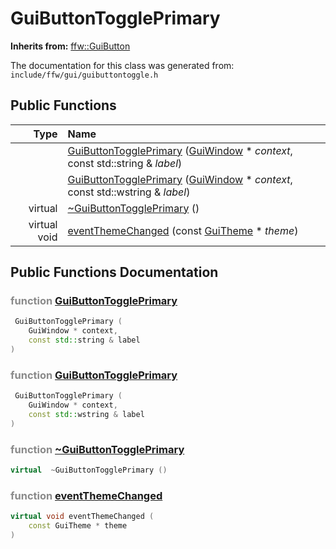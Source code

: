GuiButtonTogglePrimary
===================================


**Inherits from:** [ffw::GuiButton](ffw_GuiButton.html)

The documentation for this class was generated from: `include/ffw/gui/guibuttontoggle.h`



## Public Functions

| Type | Name |
| -------: | :------- |
|   | [GuiButtonTogglePrimary](#0619a462) ([GuiWindow](ffw_GuiWindow.html) * _context_, const std::string & _label_)  |
|   | [GuiButtonTogglePrimary](#201a690d) ([GuiWindow](ffw_GuiWindow.html) * _context_, const std::wstring & _label_)  |
|  virtual  | [~GuiButtonTogglePrimary](#a5863eff) ()  |
|  virtual void | [eventThemeChanged](#1a7bfbbd) (const [GuiTheme](ffw_GuiTheme.html) * _theme_)  |


## Public Functions Documentation

### <span style="opacity:0.5;">function</span> <a id="0619a462" href="#0619a462">GuiButtonTogglePrimary</a>

```cpp
 GuiButtonTogglePrimary (
    GuiWindow * context,
    const std::string & label
) 
```



### <span style="opacity:0.5;">function</span> <a id="201a690d" href="#201a690d">GuiButtonTogglePrimary</a>

```cpp
 GuiButtonTogglePrimary (
    GuiWindow * context,
    const std::wstring & label
) 
```



### <span style="opacity:0.5;">function</span> <a id="a5863eff" href="#a5863eff">~GuiButtonTogglePrimary</a>

```cpp
virtual  ~GuiButtonTogglePrimary () 
```



### <span style="opacity:0.5;">function</span> <a id="1a7bfbbd" href="#1a7bfbbd">eventThemeChanged</a>

```cpp
virtual void eventThemeChanged (
    const GuiTheme * theme
) 
```





